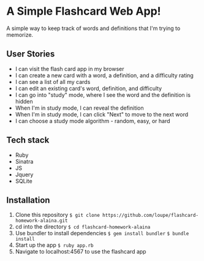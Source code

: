 A Simple Flashcard Web App!
===========================

A simple way to keep track of words and definitions that I'm trying to memorize. 

User Stories
------------

- I can visit the flash card app in my browser
- I can create a new card with a word, a definition, and a difficulty rating
- I can see a list of all my cards
- I can edit an existing card's word, definition, and difficulty
- I can go into "study" mode, where I see the word and the definition is hidden
- When I'm in study mode, I can reveal the definition
- When I'm in study mode, I can click "Next" to move to the next word
- I can choose a study mode algorithm - random, easy, or hard

Tech stack
----------

- Ruby
- Sinatra
- JS
- Jquery
- SQLite

Installation
------------

1. Clone this repository
	`$ git clone https://github.com/loupe/flashcard-homework-alaina.git`
2. cd into the directory
	`$ cd flashcard-homework-alaina`
3. Use bundler to install dependencies
	`$ gem install bundler`
	`$ bundle install` 
4. Start up the app 
	`$ ruby app.rb` 
5. Navigate to localhost:4567 to use the flashcard app
